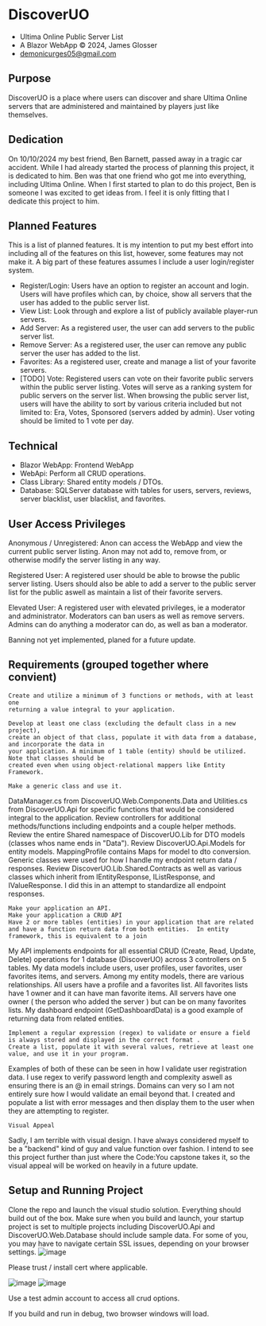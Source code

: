 # DiscoverUO
- Ultima Online Public Server List
- A Blazor WebApp © 2024, James Glosser
- demonicurges05@gmail.com 

## Purpose
DiscoverUO is a place where users can discover and share Ultima Online servers that are administered and maintained by players just like themselves.

## Dedication
On 10/10/2024 my best friend, Ben Barnett, passed away in a tragic car accident.  While I had already started the process of planning this project, it is dedicated to him. Ben was that one friend who got me into everything, including Ultima Online.  When I first started to plan to do this project, Ben is someone I was excited to get ideas from.  I feel it is only fitting that I dedicate this project to him.

## Planned Features
This is a list of planned features.  It is my intention to put my best effort into including all of the features on this list, however, some features may not make it.  A big part of these features assumes I include a user login/register system.

- Register/Login: Users have an option to register an account and login.  Users will have profiles which can, by choice, show all servers that the user has added to the public server list.
- View List:  Look through and explore a list of publicly available player-run servers.
- Add Server: As a registered user, the user can add servers to the public server list.
- Remove Server:  As a registered user, the user can remove any public server the user has added to the list.
- Favorites: As a registered user, create and manage a list of your favorite servers.
- [TODO] Vote:  Registered users can vote on their favorite public servers within the public server listing.  Votes will serve as a ranking system for public servers on the server list. When browsing the public server list, users will have the ability to sort by various criteria included but not limited to: Era, Votes, Sponsored (servers added by admin). User voting should be limited to 1 vote per day.


## Technical
- Blazor WebApp: Frontend WebApp
- WebApi: Perform all CRUD operations.
- Class Library: Shared entity models / DTOs.
- Database: SQLServer database with tables for users, servers,  reviews, server blacklist, user blacklist, and favorites.

## User Access Privileges
Anonymous / Unregistered: Anon can access the WebApp and view the current public server listing. Anon may not add to, remove from, or otherwise modify the server listing in any way.

Registered User: A registered user should be able to browse the public server listing.  Users should also be able to add a server to the public server list for the public aswell as maintain a list of their favorite servers.

Elevated User: A registered user with elevated privileges, ie a moderator and administrator.  Moderators can ban users as well as remove servers. Admins can do anything a moderator can do, as well as ban a moderator.

Banning not yet implemented, planed for a future update.

## Requirements (grouped together where convient)
```
Create and utilize a minimum of 3 functions or methods, with at least one
returning a value integral to your application.

Develop at least one class (excluding the default class in a new project),
create an object of that class, populate it with data from a database, and incorporate the data in
your application. A minimum of 1 table (entity) should be utilized. Note that classes should be
created even when using object-relational mappers like Entity Framework.

Make a generic class and use it.
```

  DataManager.cs from DiscoverUO.Web.Components.Data and Utilities.cs from DiscoverUO.Api for specific functions that would be considered integral to the application.  Review controllers for additional methods/functions including endpoints and a couple helper methods. Review the entire Shared namespace of DiscoverUO.Lib for DTO models (classes whos name ends in "Data"). Review DiscoverUO.Api.Models for entity models.  MappingProfile contains Maps for model to dto conversion. Generic classes were used for how I handle my endpoint return data / responses.  Review DiscoverUO.Lib.Shared.Contracts as well as various classes which inherit from IEntityResponse, IListResponse, and IValueResponse. I did this in an attempt to standardize all endpoint responses.


```
Make your application an API. 
Make your application a CRUD API
Have 2 or more tables (entities) in your application that are related and have a function return data from both entities.  In entity framework, this is equivalent to a join
```
  
  My API implements endpoints for all essential CRUD (Create, Read, Update, Delete) operations for 1 database (DiscoverUO) across 3 controllers on 5 tables. My data models include users, user profiles, user favorites, user favorites items, and servers. Among my entity models, there are various relationships.  All users have a profile and a favorites list. All favorites lists have 1 owner and it can have man favorite items. All servers have one owner ( the person who added the server ) but can be on many favorites lists.  My dashboard endpoint (GetDashboardData) is a good example of returning data from related entities.


```
Implement a regular expression (regex) to validate or ensure a field is always stored and displayed in the correct format .
Create a list, populate it with several values, retrieve at least one value, and use it in your program.
```

Examples of both of these can be seen in how I validate user registration data.  I use regex to verify password length and complexity aswell as ensuring there is an @ in email strings.  Domains can very so I am not entirely sure how I would validate an email beyond that. I created and populate a list with error messages and then display them to the user when they are attempting to register.



```
Visual Appeal
```

Sadly, I am terrible with visual design.  I have always considered myself to be a "backend" kind of guy and value function over fashion. I intend to see this project further than just where the Code:You capstone takes it, so the visual appeal will be worked on heavily in a future update.

## Setup and Running Project

Clone the repo and launch the visual studio solution. Everything should build out of the box. Make sure when you build and launch, your startup project is set to multiple projects including DiscoverUO.Api and DiscoverUO.Web.Database should include sample data.  For some of you, you may have to navigate certain SSL issues, depending on your browser settings. 
![image](https://github.com/user-attachments/assets/a75e67ce-bf0e-4459-a077-db959b6aaf56)

Please trust / install cert where applicable.

![image](https://github.com/user-attachments/assets/c2082689-49fc-4396-b43c-94e788106736)
![image](https://github.com/user-attachments/assets/0725330c-bd33-4fda-917d-59c1d36b21da)

Use a test admin account to access all crud options.

If you build and run in debug, two browser windows will load.
